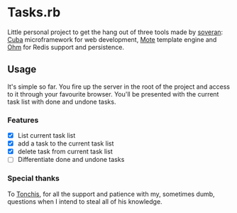 # Tasks.rb

Little personal project to get the hang out of three tools made by [soveran](https://github.com/soveran): [Cuba](https://github.com/soveran/cuba) microframework for web development, [Mote](https://github.com/soveran/mote) template engine and [Ohm](https://github.com/soveran/ohm) for Redis support and persistence.

## Usage

It's simple so far. You fire up the server in the root of the project and access to it through your favourite browser. You'll be presented with the current task list with done and undone tasks.

### Features

- [X] List current task list
- [X] add a task to the current task list
- [X] delete task from current task list
- [ ] Differentiate done and undone tasks

### Special thanks

To [Tonchis](https://github.com/tonchis), for all the support and patience with my, sometimes dumb, questions when I intend to steal all of his knowledge.